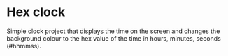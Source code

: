 # Hex clock

Simple clock project that displays the time on the screen and changes the background colour to the hex value of the time in hours, minutes, seconds (#hhmmss).